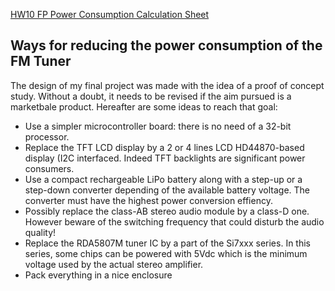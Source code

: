 [HW10 FP Power Consumption Calculation Sheet](https://docs.google.com/spreadsheets/d/1yEKhG9K9GtEmH_HGzw88_qT8BmbdluEg/edit?usp=sharing&ouid=112547200637168634292&rtpof=true&sd=true)
 

## Ways for reducing the power consumption of the FM Tuner

The design of my final project was made with the idea of a proof of concept study. Without a doubt, it needs to be revised if the aim pursued is a marketbale product. Hereafter are some ideas to reach that goal: 

* Use a simpler microcontroller board: there is no need of a 32-bit processor.
* Replace the TFT LCD display by a 2 or 4 lines LCD HD44870-based display (I2C interfaced. Indeed TFT backlights are significant power consumers.
* Use a compact rechargeable LiPo battery along with a step-up or a step-down converter depending of the available battery voltage. The converter must have the highest power conversion effiency.
* Possibly replace the class-AB stereo audio module by a class-D one. However beware of the switching frequency that could disturb the audio quality!
* Replace the RDA5807M tuner IC by a part of the Si7xxx series. In this series, some chips can be powered with 5Vdc which is the minimum voltage used by the actual stereo amplifier.
* Pack everything in a nice enclosure 













